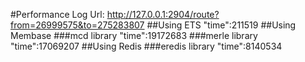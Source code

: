 #Performance Log
Url: http://127.0.0.1:2904/route?from=26999575&to=275283807
##Using ETS
"time":211519
##Using Membase
###mcd library
"time":19172683
###merle library
"time":17069207
##Using Redis
###eredis library
"time":8140534